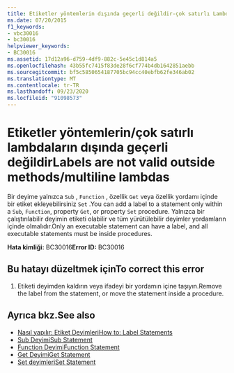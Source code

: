 ```yaml
---
title: Etiketler yöntemlerin dışında geçerli değildir-çok satırlı Lambdalar
ms.date: 07/20/2015
f1_keywords:
- vbc30016
- bc30016
helpviewer_keywords:
- BC30016
ms.assetid: 17d12a96-d759-4df9-882c-5e45c1d814a5
ms.openlocfilehash: 43b55fc7415f83de28f6cf774b4db1642851aebb
ms.sourcegitcommit: bf5c5850654187705bc94cc40ebfb62fe346ab02
ms.translationtype: MT
ms.contentlocale: tr-TR
ms.lasthandoff: 09/23/2020
ms.locfileid: "91098573"
---
```

# <a name="labels-are-not-valid-outside-methodsmultiline-lambdas"></a><span data-ttu-id="6028c-102">Etiketler yöntemlerin/çok satırlı lambdaların dışında geçerli değildir</span><span class="sxs-lookup"><span data-stu-id="6028c-102">Labels are not valid outside methods/multiline lambdas</span></span>

<span data-ttu-id="6028c-103">Bir deyime yalnızca `Sub` , `Function` , özellik `Get` veya özellik yordamı içinde bir etiket ekleyebilirsiniz `Set` .</span><span class="sxs-lookup"><span data-stu-id="6028c-103">You can add a label to a statement only within a `Sub`, `Function`, property `Get`, or property `Set` procedure.</span></span> <span data-ttu-id="6028c-104">Yalnızca bir çalıştırılabilir deyimin etiketi olabilir ve tüm yürütülebilir deyimler yordamların içinde olmalıdır.</span><span class="sxs-lookup"><span data-stu-id="6028c-104">Only an executable statement can have a label, and all executable statements must be inside procedures.</span></span>  
  
 <span data-ttu-id="6028c-105">**Hata kimliği:** BC30016</span><span class="sxs-lookup"><span data-stu-id="6028c-105">**Error ID:** BC30016</span></span>  
  
## <a name="to-correct-this-error"></a><span data-ttu-id="6028c-106">Bu hatayı düzeltmek için</span><span class="sxs-lookup"><span data-stu-id="6028c-106">To correct this error</span></span>  
  
1. <span data-ttu-id="6028c-107">Etiketi deyimden kaldırın veya ifadeyi bir yordamın içine taşıyın.</span><span class="sxs-lookup"><span data-stu-id="6028c-107">Remove the label from the statement, or move the statement inside a procedure.</span></span>  
  
## <a name="see-also"></a><span data-ttu-id="6028c-108">Ayrıca bkz.</span><span class="sxs-lookup"><span data-stu-id="6028c-108">See also</span></span>

- [<span data-ttu-id="6028c-109">Nasıl yapılır: Etiket Deyimleri</span><span class="sxs-lookup"><span data-stu-id="6028c-109">How to: Label Statements</span></span>](../programming-guide/program-structure/how-to-label-statements.md)
- [<span data-ttu-id="6028c-110">Sub Deyimi</span><span class="sxs-lookup"><span data-stu-id="6028c-110">Sub Statement</span></span>](../language-reference/statements/sub-statement.md)
- [<span data-ttu-id="6028c-111">Function Deyimi</span><span class="sxs-lookup"><span data-stu-id="6028c-111">Function Statement</span></span>](../language-reference/statements/function-statement.md)
- [<span data-ttu-id="6028c-112">Get Deyimi</span><span class="sxs-lookup"><span data-stu-id="6028c-112">Get Statement</span></span>](../language-reference/statements/get-statement.md)
- [<span data-ttu-id="6028c-113">Set deyimleri</span><span class="sxs-lookup"><span data-stu-id="6028c-113">Set Statement</span></span>](../language-reference/statements/set-statement.md)
